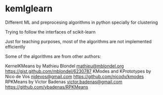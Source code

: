 kemlglearn
==========

Different ML and preprocesing algorithms in python specially for clustering 

Trying to follow the interfaces of scikit-learn

Just for teaching purposes, most of the algorithms are not implemented efficiently

Some of the algorithms are from other authors:

KernelKMeans by Mathieu Blondel <mathieu@mblondel.org> https://gist.github.com/mblondel/6230787
KModes and KPrototypes by Nico de Vos <njdevos@gmail.com> https://github.com/nicodv/kmodes
RPKMeans by Victor Badenas <victor.badenas@gmail.com> https://github.com/vbadenas/RPKMeans
